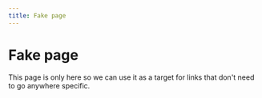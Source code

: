 ```yaml
---
title: Fake page
---
```


# Fake page

This page is only here so we can use it as a target for links that don't need to go anywhere specific.
